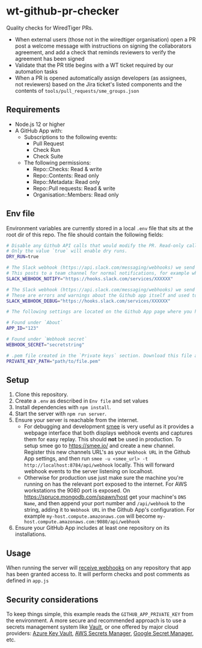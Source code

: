 # wt-github-pr-checker

Quality checks for WiredTiger PRs.
- When external users (those not in the wiredtiger organisation) open a PR post a welcome message with instructions on signing the collaborators agreement, and add a check that reminds reviewers to verify the agreement has been signed
- Validate that the PR title begins with a WT ticket required by our automation tasks
- When a PR is opened automatically assign developers (as assignees, not reviewers) based on the Jira ticket's listed components and the contents of `tools/pull_requests/sme_groups.json`

<!-- FIXME - make sure that the sme_groups.json file is added to the repo if/when we migrate the tool to wiredtiger -->

## Requirements

- Node.js 12 or higher
- A GitHub App with:
  - Subscriptions to the following events:
    - Pull Request
    - Check Run
    - Check Suite
  - The following permissions:
    - Repo::Checks: Read & write
    - Repo::Contents: Read only
    - Repo::Metadata: Read only 
    - Repo::Pull requests: Read & write
    - Organisation::Members: Read only

## Env file

Environment variables are currently stored in a local `.env` file that sits at the root dir of this repo.
The file should contain the following fields:
```bash
# Disable any Github API calls that would modify the PR. Read-only calls are still allowed
# Only the value `true` will enable dry runs.
DRY_RUN=true

# The Slack webhook (https://api.slack.com/messaging/webhooks) we send informational events to. 
# This posts to a team channel for normal notifications, for example when a new external PR is opened.
SLACK_WEBHOOK_NOTIFY="https://hooks.slack.com/services/XXXXXX"

# The Slack webhook (https://api.slack.com/messaging/webhooks) we send errors and warnings to. 
# These are errors and warnings about the Github app itself and used to diagnosie issues in the app.
SLACK_WEBHOOK_DEBUG="https://hooks.slack.com/services/XXXXXX"

# The following settings are located on the Github App page where you have created the app. This will be located in `Settings/Developer Settings`.

# Found under `About`
APP_ID="123"

# Found under `Webhook secret`
WEBHOOK_SECRET="secretstring"

# .pem file created in the `Private keys` section. Download this file and provide its absolute file path
PRIVATE_KEY_PATH="path/to/file.pem"
```

## Setup

1. Clone this repository.
2. Create a `.env` as described in `Env file` and set values
3. Install dependencies with `npm install`.
4. Start the server with `npm run server`.
5. Ensure your server is reachable from the internet.
    - For debugging and development [smee](https://smee.io/) is very useful as it provides a webpage interface that both displays webhook events and captures them for easy replay. This should **not** be used in production. 
    To setup smee go to https://smee.io/ and create a new channel. Register this new channels URL's as your `Webhook URL` in the Github App settings, and then run `smee -u <smee_url> -t http://localhost:8784/api/webhook` locally. This will forward webhook events to the server listening on localhost.
    - Otherwise for production use just make sure the machine you're running on has the relevant port exposed to the internet. For AWS workstations the 9080 port is exposed. On https://spruce.mongodb.com/spawn/host get your machine's `DNS Name`, and then append your port number and `/api/webhook` to the string, adding it to `Webhook URL` in the Github App's configuration. For example `my-host.compute.amazonaws.com` will become `my-host.compute.amazonaws.com:9080/api/webhook`
6. Ensure your GitHub App includes at least one repository on its installations.

## Usage

When running the server will [receive webhooks](https://docs.github.com/en/webhooks/webhook-events-and-payloads#pull_request) on any repository that app has been granted access to.
It will perform checks and post comments as defined in `app.js`

## Security considerations
<!-- FIXME - Do this properly -->
To keep things simple, this example reads the `GITHUB_APP_PRIVATE_KEY` from the
environment. A more secure and recommended approach is to use a secrets management system
like [Vault](https://www.vaultproject.io/use-cases/key-management), or one offered
by major cloud providers:
[Azure Key Vault](https://learn.microsoft.com/en-us/azure/key-vault/secrets/quick-create-node?tabs=windows),
[AWS Secrets Manager](https://docs.aws.amazon.com/AWSJavaScriptSDK/v3/latest/clients/client-secrets-manager/),
[Google Secret Manager](https://cloud.google.com/nodejs/docs/reference/secret-manager/latest),
etc.
